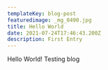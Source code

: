 ```yaml
---
templateKey: blog-post
featuredimage: _mg_0490.jpg
title: Hello World
date: 2021-07-24T17:46:43.200Z
description: First Entry
---
```

Hello World! Testing blog